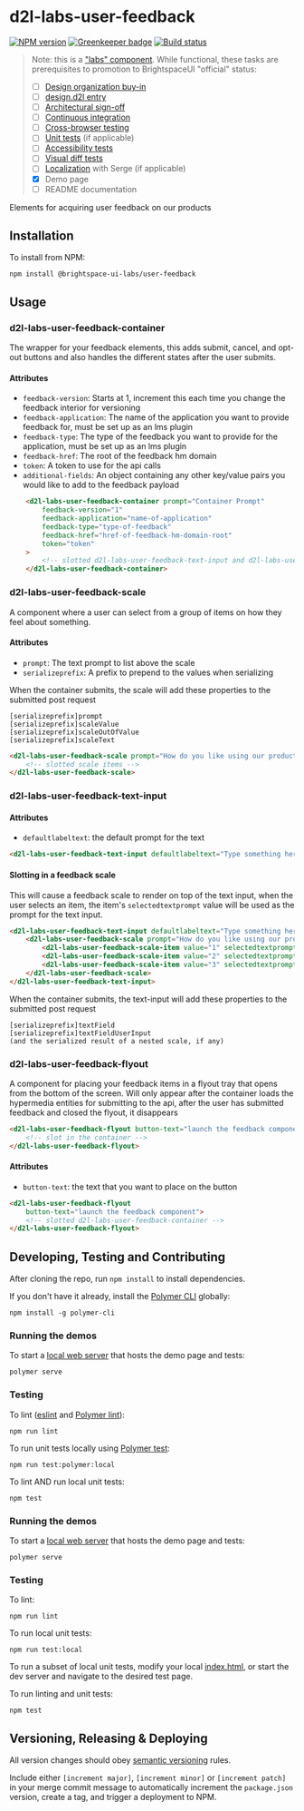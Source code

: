 # d2l-labs-user-feedback

[![NPM version](https://img.shields.io/npm/v/@brightspace-ui-labs/user-feedback.svg)](https://www.npmjs.org/package/@brightspace-ui-labs/user-feedback)
[![Greenkeeper badge](https://badges.greenkeeper.io/BrightspaceUILabs/user-feedback.svg)](https://greenkeeper.io/)
[![Build status](https://travis-ci.com/@brightspace-ui-labs/user-feedback.svg?branch=master)](https://travis-ci.com/@brightspace-ui-labs/user-feedback)

> Note: this is a ["labs" component](https://github.com/BrightspaceUI/guide/wiki/Component-Tiers). While functional, these tasks are prerequisites to promotion to BrightspaceUI "official" status:
>
> - [ ] [Design organization buy-in](https://github.com/BrightspaceUI/guide/wiki/Before-you-build#working-with-design)
> - [ ] [design.d2l entry](http://design.d2l/)
> - [ ] [Architectural sign-off](https://github.com/BrightspaceUI/guide/wiki/Before-you-build#web-component-architecture)
> - [ ] [Continuous integration](https://github.com/BrightspaceUI/guide/wiki/Testing#testing-continuously-with-travis-ci)
> - [ ] [Cross-browser testing](https://github.com/BrightspaceUI/guide/wiki/Testing#cross-browser-testing-with-sauce-labs)
> - [ ] [Unit tests](https://github.com/BrightspaceUI/guide/wiki/Testing#testing-with-polymer-test) (if applicable)
> - [ ] [Accessibility tests](https://github.com/BrightspaceUI/guide/wiki/Testing#automated-accessibility-testing-with-axe)
> - [ ] [Visual diff tests](https://github.com/BrightspaceUI/visual-diff)
> - [ ] [Localization](https://github.com/BrightspaceUI/guide/wiki/Localization) with Serge (if applicable)
> - [x] Demo page
> - [ ] README documentation

Elements for acquiring user feedback on our products

## Installation

To install from NPM:

```shell
npm install @brightspace-ui-labs/user-feedback
```

## Usage

### d2l-labs-user-feedback-container
The wrapper for your feedback elements, this adds submit, cancel, and opt-out buttons and also handles the different states after the user submits.

#### Attributes
- `feedback-version`: Starts at 1, increment this each time you change the feedback interior for versioning
- `feedback-application`: The name of the application you want to provide feedback for, must be set up as an lms plugin
- `feedback-type`: The type of the feedback you want to provide for the application, must be set up as an lms plugin
- `feedback-href`: The root of the feedback hm domain
- `token`: A token to use for the api calls
- `additional-fields`: An object containing any other key/value pairs you would like to add to the feedback payload

```html
	<d2l-labs-user-feedback-container prompt="Container Prompt"
		feedback-version="1"
		feedback-application="name-of-application"
		feedback-type="type-of-feedback"
		feedback-href="href-of-feedback-hm-domain-root"
		token="token"
	>
		<!-- slotted d2l-labs-user-feedback-text-input and d2l-labs-user-feedback-scale elements -->
	</d2l-labs-user-feedback-container>
```

### d2l-labs-user-feedback-scale
A component where a user can select from a group of items on how they feel about something.

#### Attributes
- `prompt`: The text prompt to list above the scale
- `serializeprefix`: A prefix to prepend to the values when serializing

When the container submits, the scale will add these properties to the submitted post request
```
[serializeprefix]prompt
[serializeprefix]scaleValue
[serializeprefix]scaleOutOfValue
[serializeprefix]scaleText
```

```html
<d2l-labs-user-feedback-scale prompt="How do you like using our product?">
	<!-- slotted scale items -->
</d2l-labs-user-feedback-scale>
```

### d2l-labs-user-feedback-text-input

#### Attributes
- `defaultlabeltext`: the default prompt for the text

```html
<d2l-labs-user-feedback-text-input defaultlabeltext="Type something here"></d2l-labs-user-feedback-text-input>
```

#### Slotting in a feedback scale

This will cause a feedback scale to render on top of the text input, when the user selects an item, the item's `selectedtextprompt` value will be used as the prompt for the text input.

```html
<d2l-labs-user-feedback-text-input defaultlabeltext="Type something here">
	<d2l-labs-user-feedback-scale prompt="How do you like using our product?">
		<d2l-labs-user-feedback-scale-item value="1" selectedtextprompt="Why don't you like it?">I don't like it</d2l-labs-user-feedback-scale-item>
		<d2l-labs-user-feedback-scale-item value="2" selectedtextprompt="What could be better?">It's alright</d2l-labs-user-feedback-scale-item>
		<d2l-labs-user-feedback-scale-item value="3" selectedtextprompt="Why do you like it?">It's good</d2l-labs-user-feedback-scale-item>
	</d2l-labs-user-feedback-scale>
</d2l-labs-user-feedback-text-input>
```

When the container submits, the text-input will add these properties to the submitted post request
```
[serializeprefix]textField
[serializeprefix]textFieldUserInput
(and the serialized result of a nested scale, if any)
```

### d2l-labs-user-feedback-flyout
A component for placing your feedback items in a flyout tray that opens from the bottom of the screen. Will only appear after the container loads the hypermedia entities for submitting to the api, after the user has submitted feedback and closed the flyout, it disappears

```html
<d2l-labs-user-feedback-flyout button-text="launch the feedback component">
	<!-- slot in the container -->
</d2l-labs-user-feedback-flyout>
```

#### Attributes
- `button-text`: the text that you want to place on the button

```html
<d2l-labs-user-feedback-flyout
	button-text="launch the feedback component">
	<!-- slotted d2l-labs-user-feedback-container -->
</d2l-labs-user-feedback-flyout>
```

## Developing, Testing and Contributing

After cloning the repo, run `npm install` to install dependencies.

If you don't have it already, install the [Polymer CLI](https://www.polymer-project.org/3.0/docs/tools/polymer-cli) globally:

```shell
npm install -g polymer-cli
```

### Running the demos

To start a [local web server](https://www.polymer-project.org/3.0/docs/tools/polymer-cli-commands#serve) that hosts the demo page and tests:

```shell
polymer serve
```

### Testing

To lint ([eslint](http://eslint.org/) and [Polymer lint](https://www.polymer-project.org/3.0/docs/tools/polymer-cli-commands#lint)):

```shell
npm run lint
```

To run unit tests locally using [Polymer test](https://www.polymer-project.org/3.0/docs/tools/polymer-cli-commands#tests):

```shell
npm run test:polymer:local
```

To lint AND run local unit tests:

```shell
npm test
```

[ci-url]: https://travis-ci.org/BrightspaceUILabs/user-feedback
[ci-image]: https://travis-ci.org/BrightspaceUILabs/user-feedback.svg?branch=master

### Running the demos

To start a [local web server](https://www.polymer-project.org/3.0/docs/tools/polymer-cli-commands#serve) that hosts the demo page and tests:

```shell
polymer serve
```

### Testing

To lint:

```shell
npm run lint
```

To run local unit tests:

```shell
npm run test:local
```

To run a subset of local unit tests, modify your local [index.html](https://github.com/BrightspaceUILabs/user-feedback/blob/master/test/index.html), or start the dev server and navigate to the desired test page.

To run linting and unit tests:

```shell
npm test
```

## Versioning, Releasing & Deploying

All version changes should obey [semantic versioning](https://semver.org/) rules.

Include either `[increment major]`, `[increment minor]` or `[increment patch]` in your merge commit message to automatically increment the `package.json` version, create a tag, and trigger a deployment to NPM.
